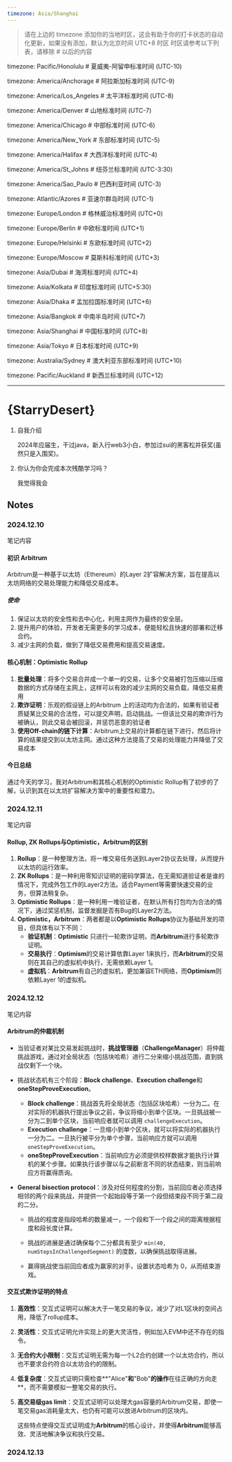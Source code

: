```yaml
---
timezone: Asia/Shanghai
---
```


> 请在上边的 timezone 添加你的当地时区，这会有助于你的打卡状态的自动化更新，如果没有添加，默认为北京时间 UTC+8 时区
> 时区请参考以下列表，请移除 # 以后的内容

timezone: Pacific/Honolulu # 夏威夷-阿留申标准时间 (UTC-10)

timezone: America/Anchorage # 阿拉斯加标准时间 (UTC-9)

timezone: America/Los_Angeles # 太平洋标准时间 (UTC-8)

timezone: America/Denver # 山地标准时间 (UTC-7)

timezone: America/Chicago # 中部标准时间 (UTC-6)

timezone: America/New_York # 东部标准时间 (UTC-5)

timezone: America/Halifax # 大西洋标准时间 (UTC-4)

timezone: America/St_Johns # 纽芬兰标准时间 (UTC-3:30)

timezone: America/Sao_Paulo # 巴西利亚时间 (UTC-3)

timezone: Atlantic/Azores # 亚速尔群岛时间 (UTC-1)

timezone: Europe/London # 格林威治标准时间 (UTC+0)

timezone: Europe/Berlin # 中欧标准时间 (UTC+1)

timezone: Europe/Helsinki # 东欧标准时间 (UTC+2)

timezone: Europe/Moscow # 莫斯科标准时间 (UTC+3)

timezone: Asia/Dubai # 海湾标准时间 (UTC+4)

timezone: Asia/Kolkata # 印度标准时间 (UTC+5:30)

timezone: Asia/Dhaka # 孟加拉国标准时间 (UTC+6)

timezone: Asia/Bangkok # 中南半岛时间 (UTC+7)

timezone: Asia/Shanghai # 中国标准时间 (UTC+8)

timezone: Asia/Tokyo # 日本标准时间 (UTC+9)

timezone: Australia/Sydney # 澳大利亚东部标准时间 (UTC+10)

timezone: Pacific/Auckland # 新西兰标准时间 (UTC+12)

---

# {StarryDesert}

1. 自我介绍

   2024年应届生，干过java，新入行web3小白，参加过sui的黑客松并获奖(虽然只是入围奖)。

2. 你认为你会完成本次残酷学习吗？

   我觉得我会

## Notes

<!-- Content_START -->

### 2024.12.10

笔记内容

#### 初识 Arbitrum

Arbitrum是一种基于以太坊（Ethereum）的Layer 2扩容解决方案，旨在提高以太坊网络的交易处理能力和降低交易成本。

##### 使命

1. 保证以太坊的安全性和去中心化，利用主网作为最终的安全层。
2. 提升用户的体验，开发者无需更多的学习成本，便能轻松且快速的部署和迁移合约。
3. 减少主网的负载，做到了降低交易费用和提高交易速度。

#### 核心机制：Optimistic Rollup

1. **批量处理**：将多个交易合并成一个单一的交易，让多个交易被打包压缩以压缩数据的方式存储在主网上，这样可以有效的减少主网的交易负载，降低交易费用
2. **欺诈证明**：乐观的假设链上的Arbitrum 上的活动均为合法的，如果有验证者质疑某比交易的合法性，可以提交声明，启动挑战。一但该比交易的欺诈行为被确认，则此交易会被回滚，并惩罚恶意的验证者
3. **使用Off-chain的链下计算**：Arbitrum上交易的计算都在链下进行，然后将计算的结果提交到以太坊主网。通过这种方法提高了交易的处理能力并降低了交易成本

#### 今日总结

通过今天的学习，我对Arbitrum和其核心机制的Optimistic Rollup有了初步的了解，认识到其在以太坊扩容解决方案中的重要性和潜力。

### 2024.12.11

笔记内容

#### Rollup, ZK Rollups与Optimistic，Arbitrum的区别

1. **Rollup**：是一种整理方法，将一堆交易任务送到Layer2协议去处理，从而提升以太坊的运行效率。
2. **ZK Rollups**：是一种利用零知识证明的密码学算法，在无需知道验证者是谁的情况下，完成外包工作的Layer2方法。适合Payment等需要快速交易的业务，但算法稍复杂。
3. **Optimistic Rollups**：是一种利用一堆验证者，在默认所有打包均为合法的情况下，通过奖惩机制，监督发掘是否有Bug的Layer2方法。
4. **Optimistic，Arbitrum**：两者都是以**Optimistic Rollups**协议为基础开发的项目，但具体有以下不同：
   - **验证机制**：**Optimistic** 只进行一轮欺诈证明，而**Arbitrum**进行多轮欺诈证明。
   - **交易执行**：**Optimism**的交易计算依靠Layer 1来执行，而**Arbitrum**的交易则在其自己的虚拟机中执行，无需依赖Layer 1。
   - **虚拟机**：**Arbitrum**有自己的虚拟机，更加兼容ETH网络，而**Optimism**则依赖Layer 1的虚拟机。

### 2024.12.12

笔记内容

#### Arbitrum的仲裁机制

- 当验证者对某比交易发起挑战时，**挑战管理器**（**ChallengeManager**）将仲裁挑战游戏，通过对全局状态（包括块哈希）进行二分来缩小挑战范围，直到挑战仅剩下一个块。

- 挑战状态机有三个阶段：**Block challenge**、**Execution challenge**和**oneStepProveExecution**。
  - **Block challenge**：挑战首先将全局状态（包括区块哈希）一分为二。在对实际的机器执行提出争议之前，争议将缩小到单个区块。一旦挑战被一分为二到单个区块，当前响应者就可以调用 `challengeExecution`。
  - **Execution challenge**：一旦缩小到单个区块，就可以将实际的机器执行一分为二。一旦执行被平分为单个步骤，当前响应方就可以调用`oneStepProveExecution`。
  - **oneStepProveExecution**：当前响应方必须提供校样数据才能执行计算机的某个步骤。如果执行该步骤以与之前断言不同的状态结束，则当前响应方将赢得质询。

- **General bisection protocol**：涉及对任何程度的分割，当前回应者必须选择相邻的两个段来挑战，并提供一个起始段等于第一个段但结束段不同于第二段的二分。

  - 挑战的程度是指段哈希的数量减一，一个段和下一个段之间的距离根据程度和段长度计算。
  - 挑战的进展是通过确保每个二分都具有至少 `min(40, numStepsInChallengedSegment)` 的度数，以确保挑战取得进展。

  - 赢得挑战使当前回应者成为赢家的对手，设置状态哈希为 0，从而结束游戏。

#### 交互式欺诈证明的特点

1. **高效性**：交互式证明可以解决大于一笔交易的争议，减少了对L1区块的空间占用，降低了rollup成本。
2. **灵活性**：交互式证明允许实现上的更大灵活性，例如加入EVM中还不存在的指令。
3. **无合约大小限制**：交互式证明无需为每一个L2合约创建一个以太坊合约，所以也不要求合约符合以太坊合约的限制。
4. **低复杂度**：交互式证明只需检查**"Alice"**和**"Bob"**的操作**在往正确的方向走**，而不需要模拟一整笔交易的执行。
5. **高交易级gas limit**：交互式证明可以处理大gas容量的Arbitrum交易，即使一笔交易gas消耗量太大，也仍有可能可以放进Arbitrum的区块内。

   这些特点使得交互式证明成为**Arbitrum**的核心设计，并使得**Arbitrum**能够高效、灵活地解决争议和执行交易。

### 2024.12.13

<!-- Content_END -->
